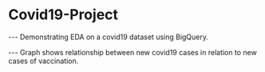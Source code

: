 # Covid19-Project
--- Demonstrating EDA on a covid19 dataset using BigQuery.

--- Graph shows relationship between new covid19 cases in relation to new cases of vaccination.

